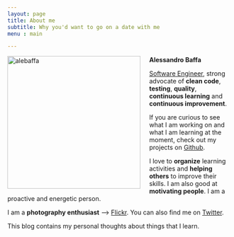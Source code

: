 ```yaml
---
layout: page
title: About me
subtitle: Why you'd want to go on a date with me
menu : main

---
```

<img src="../../img/me.jpg" alt="alebaffa" style="width: 300px; float: left; margin-right: 20px; margin-bottom: 1px"/> **Alessandro Baffa**

[Software Engineer](https://www.linkedin.com/in/alessandrobaffa), strong advocate of **clean code**, **testing**, **quality**, **continuous learning** and **continuous improvement**. 

If you are curious to see what I am working on and what I am learning at the moment, check out my projects on [Github](https://github.com/alebaffa).

I love to **organize** learning activities and **helping others** to improve their skills. I am also good at **motivating people**. I am a proactive and energetic person.

I am a **photography enthusiast** --> [Flickr](https://www.flickr.com/photos/alebaffa/). You can also find me on [Twitter](https://twitter.com/alebaffa).

This blog contains my personal thoughts about things that I learn.